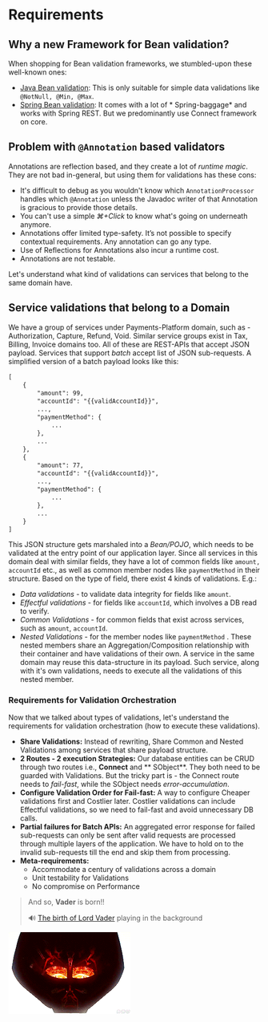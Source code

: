 # Requirements

## Why a new Framework for Bean validation?

When shopping for Bean validation frameworks, we stumbled-upon these well-known ones:

- [Java Bean validation](https://www.baeldung.com/javax-validation): This is only suitable for simple data validations
  like `@NotNull, @Min, @Max`.
- [Spring Bean validation](https://reflectoring.io/bean-validation-with-spring-boot/): It comes with a lot of *
  Spring-baggage* and works with Spring REST. But we predominantly use Connect framework on core.

## Problem with `@Annotation` based validators

Annotations are reflection based, and they create a lot of *runtime magic*. They are not bad in-general, but using them
for validations has these cons:

- It's difficult to debug as you wouldn't know which `AnnotationProcessor` handles which `@Annotation` unless the
  Javadoc writer of that Annotation is gracious to provide those details.
- You can't use a simple *⌘+Click* to know what's going on underneath anymore.
- Annotations offer limited type-safety. It’s not possible to specify contextual requirements. Any annotation can go any
  type.
- Use of Reflections for Annotations also incur a runtime cost.
- Annotations are not testable.

Let's understand what kind of validations can services that belong to the same domain have.

## Service validations that belong to a Domain

We have a group of services under Payments-Platform domain, such as - Authorization, Capture, Refund, Void. Similar
service groups exist in Tax, Billing, Invoice domains too. All of these are REST-APIs that accept JSON payload. Services
that support *batch* accept list of JSON sub-requests. A simplified version of a batch payload looks like this:

```jsonc
[
    {
        "amount": 99,
        "accountId": "{{validAccountId}}",
        ...,
        "paymentMethod": {
            ...
        },
        ...
    },
    {
        "amount": 77,
        "accountId": "{{validAccountId}}",
        ...,
        "paymentMethod": {
            ...
        },
        ...
    }
]
```

This JSON structure gets marshaled into a *Bean/POJO*, which needs to be validated at the entry point of our application
layer. Since all services in this domain deal with similar fields, they have a lot of common fields
like `amount, accountId` etc., as well as common member nodes like `paymentMethod` in their structure. Based on the type
of field, there exist 4 kinds of validations. E.g.:

- _Data validations_ - to validate data integrity for fields like `amount`.
- _Effectful validations_ - for fields like `accountId`, which involves a DB read to verify.
- _Common Validations_ - for common fields that exist across services, such as `amount`, `accountId`.
- _Nested Validations_ - for the member nodes like `paymentMethod` . These nested members share an Aggregation/Composition relationship with their container and have validations of their own. A service in the same
  domain may reuse this data-structure in its payload. Such service, along with it's own validations, needs to execute
  all the validations of this nested member.

### Requirements for Validation Orchestration

Now that we talked about types of validations, let's understand the requirements for validation orchestration (how to
execute these validations).

- **Share Validations:** Instead of rewriting, Share Common and Nested Validations among services that share payload
  structure.
- **2 Routes - 2 execution Strategies:** Our database entities can be CRUD through two routes i.e., **Connect** and **
  SObject**. They both need to be guarded with Validations. But the tricky part is - the Connect route needs to *fail-fast*, while the SObject needs *error-accumulation*.
- **Configure Validation Order for Fail-fast:** A way to configure Cheaper validations first and Costlier later. Costlier
  validations can include Effectful validations, so we need to fail-fast and avoid unnecessary DB calls.
- **Partial failures for Batch APIs:**  An aggregated error response for failed sub-requests can only be sent after
  valid requests are processed through multiple layers of the application. We have to hold on to the invalid
  sub-requests till the end and skip them from processing.
- **Meta-requirements:**
  - Accommodate a century of validations across a domain
  - Unit testability for Validations
  - No compromise on Performance

> And so, **Vader** is born!!
>
> 🔊 [The birth of Lord Vader](https://www.youtube.com/watch?v=49WFdDIFlAs) playing in the background

![inline](../images/birth-of-vader.gif)
